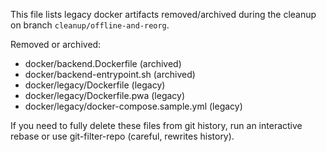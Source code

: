 This file lists legacy docker artifacts removed/archived during the cleanup on branch `cleanup/offline-and-reorg`.

Removed or archived:

- docker/backend.Dockerfile (archived)
- docker/backend-entrypoint.sh (archived)
- docker/legacy/Dockerfile (legacy)
- docker/legacy/Dockerfile.pwa (legacy)
- docker/legacy/docker-compose.sample.yml (legacy)

If you need to fully delete these files from git history, run an interactive rebase or use git-filter-repo (careful, rewrites history).
